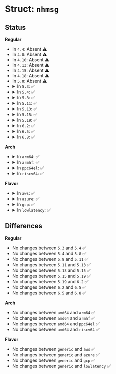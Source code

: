 # Struct: <code>nhmsg</code>

## Status
<b>Regular</b>
<ul>
<li>
In <code>4.4</code>: Absent ⚠️
</li>
<li>
In <code>4.8</code>: Absent ⚠️
</li>
<li>
In <code>4.10</code>: Absent ⚠️
</li>
<li>
In <code>4.13</code>: Absent ⚠️
</li>
<li>
In <code>4.15</code>: Absent ⚠️
</li>
<li>
In <code>4.18</code>: Absent ⚠️
</li>
<li>
In <code>5.0</code>: Absent ⚠️
</li>
<li>
<details>
<summary>In <code>5.3</code>: ✅</summary>

```c
struct nhmsg {
    unsigned char nh_family;
    unsigned char nh_scope;
    unsigned char nh_protocol;
    unsigned char resvd;
    unsigned int nh_flags;
};
```
</details>
</li>
<li>
<details>
<summary>In <code>5.4</code>: ✅</summary>

```c
struct nhmsg {
    unsigned char nh_family;
    unsigned char nh_scope;
    unsigned char nh_protocol;
    unsigned char resvd;
    unsigned int nh_flags;
};
```
</details>
</li>
<li>
<details>
<summary>In <code>5.8</code>: ✅</summary>

```c
struct nhmsg {
    unsigned char nh_family;
    unsigned char nh_scope;
    unsigned char nh_protocol;
    unsigned char resvd;
    unsigned int nh_flags;
};
```
</details>
</li>
<li>
<details>
<summary>In <code>5.11</code>: ✅</summary>

```c
struct nhmsg {
    unsigned char nh_family;
    unsigned char nh_scope;
    unsigned char nh_protocol;
    unsigned char resvd;
    unsigned int nh_flags;
};
```
</details>
</li>
<li>
<details>
<summary>In <code>5.13</code>: ✅</summary>

```c
struct nhmsg {
    unsigned char nh_family;
    unsigned char nh_scope;
    unsigned char nh_protocol;
    unsigned char resvd;
    unsigned int nh_flags;
};
```
</details>
</li>
<li>
<details>
<summary>In <code>5.15</code>: ✅</summary>

```c
struct nhmsg {
    unsigned char nh_family;
    unsigned char nh_scope;
    unsigned char nh_protocol;
    unsigned char resvd;
    unsigned int nh_flags;
};
```
</details>
</li>
<li>
<details>
<summary>In <code>5.19</code>: ✅</summary>

```c
struct nhmsg {
    unsigned char nh_family;
    unsigned char nh_scope;
    unsigned char nh_protocol;
    unsigned char resvd;
    unsigned int nh_flags;
};
```
</details>
</li>
<li>
<details>
<summary>In <code>6.2</code>: ✅</summary>

```c
struct nhmsg {
    unsigned char nh_family;
    unsigned char nh_scope;
    unsigned char nh_protocol;
    unsigned char resvd;
    unsigned int nh_flags;
};
```
</details>
</li>
<li>
<details>
<summary>In <code>6.5</code>: ✅</summary>

```c
struct nhmsg {
    unsigned char nh_family;
    unsigned char nh_scope;
    unsigned char nh_protocol;
    unsigned char resvd;
    unsigned int nh_flags;
};
```
</details>
</li>
<li>
<details>
<summary>In <code>6.8</code>: ✅</summary>

```c
struct nhmsg {
    unsigned char nh_family;
    unsigned char nh_scope;
    unsigned char nh_protocol;
    unsigned char resvd;
    unsigned int nh_flags;
};
```
</details>
</li>
</ul>
<b>Arch</b>
<ul>
<li>
<details>
<summary>In <code>arm64</code>: ✅</summary>

```c
struct nhmsg {
    unsigned char nh_family;
    unsigned char nh_scope;
    unsigned char nh_protocol;
    unsigned char resvd;
    unsigned int nh_flags;
};
```
</details>
</li>
<li>
<details>
<summary>In <code>armhf</code>: ✅</summary>

```c
struct nhmsg {
    unsigned char nh_family;
    unsigned char nh_scope;
    unsigned char nh_protocol;
    unsigned char resvd;
    unsigned int nh_flags;
};
```
</details>
</li>
<li>
<details>
<summary>In <code>ppc64el</code>: ✅</summary>

```c
struct nhmsg {
    unsigned char nh_family;
    unsigned char nh_scope;
    unsigned char nh_protocol;
    unsigned char resvd;
    unsigned int nh_flags;
};
```
</details>
</li>
<li>
<details>
<summary>In <code>riscv64</code>: ✅</summary>

```c
struct nhmsg {
    unsigned char nh_family;
    unsigned char nh_scope;
    unsigned char nh_protocol;
    unsigned char resvd;
    unsigned int nh_flags;
};
```
</details>
</li>
</ul>
<b>Flavor</b>
<ul>
<li>
<details>
<summary>In <code>aws</code>: ✅</summary>

```c
struct nhmsg {
    unsigned char nh_family;
    unsigned char nh_scope;
    unsigned char nh_protocol;
    unsigned char resvd;
    unsigned int nh_flags;
};
```
</details>
</li>
<li>
<details>
<summary>In <code>azure</code>: ✅</summary>

```c
struct nhmsg {
    unsigned char nh_family;
    unsigned char nh_scope;
    unsigned char nh_protocol;
    unsigned char resvd;
    unsigned int nh_flags;
};
```
</details>
</li>
<li>
<details>
<summary>In <code>gcp</code>: ✅</summary>

```c
struct nhmsg {
    unsigned char nh_family;
    unsigned char nh_scope;
    unsigned char nh_protocol;
    unsigned char resvd;
    unsigned int nh_flags;
};
```
</details>
</li>
<li>
<details>
<summary>In <code>lowlatency</code>: ✅</summary>

```c
struct nhmsg {
    unsigned char nh_family;
    unsigned char nh_scope;
    unsigned char nh_protocol;
    unsigned char resvd;
    unsigned int nh_flags;
};
```
</details>
</li>
</ul>

## Differences
<b>Regular</b>
<ul>
<li>
No changes between <code>5.3</code> and <code>5.4</code> ✅
</li>
<li>
No changes between <code>5.4</code> and <code>5.8</code> ✅
</li>
<li>
No changes between <code>5.8</code> and <code>5.11</code> ✅
</li>
<li>
No changes between <code>5.11</code> and <code>5.13</code> ✅
</li>
<li>
No changes between <code>5.13</code> and <code>5.15</code> ✅
</li>
<li>
No changes between <code>5.15</code> and <code>5.19</code> ✅
</li>
<li>
No changes between <code>5.19</code> and <code>6.2</code> ✅
</li>
<li>
No changes between <code>6.2</code> and <code>6.5</code> ✅
</li>
<li>
No changes between <code>6.5</code> and <code>6.8</code> ✅
</li>
</ul>
<b>Arch</b>
<ul>
<li>
No changes between <code>amd64</code> and <code>arm64</code> ✅
</li>
<li>
No changes between <code>amd64</code> and <code>armhf</code> ✅
</li>
<li>
No changes between <code>amd64</code> and <code>ppc64el</code> ✅
</li>
<li>
No changes between <code>amd64</code> and <code>riscv64</code> ✅
</li>
</ul>
<b>Flavor</b>
<ul>
<li>
No changes between <code>generic</code> and <code>aws</code> ✅
</li>
<li>
No changes between <code>generic</code> and <code>azure</code> ✅
</li>
<li>
No changes between <code>generic</code> and <code>gcp</code> ✅
</li>
<li>
No changes between <code>generic</code> and <code>lowlatency</code> ✅
</li>
</ul>
